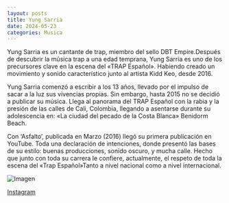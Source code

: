 ```yaml
---
layout: posts
title: Yung Sarria
date: 2024-05-23
categories: Musica
---
```


Yung Sarria es un cantante de trap, miembro del sello DBT Empire. ​Después de descubrir la música trap a una edad temprana, Yung Sarria es uno de los precursores clave en la escena del «TRAP Español». Habiendo creado un movimiento y sonido característico junto al artista Kidd Keo, desde 2016. 

Yung Sarria comenzó a escribir a los 13 años, llevado por el impulso de sacar a la luz sus vivencias propias. Sin embargo, hasta 2015 no se decidió a publicar su música. Llega al panorama del TRAP Español con la rabia
y la presión de las calles de Cali, Colombia, llegando a asentarse durante su adolescencia en: «La ciudad del pecado de la Costa Blanca» Benidorm Beach.

Con ‘Asfalto’, publicada en Marzo (2016) llegó su primera publicación en YouTube. Toda una declaración de intenciones, donde presentó las bases de su estilo: buenas producciones, sonido oscuro, y mucha calle.
Hecho que junto con toda su carrera le confiere, actualmente, el respeto de toda la escena del «Trap Español»Tanto a nivel nacional como a nivel internacional.

![Imagen](https://dbtempire.com/wp-content/uploads/2023/11/artista_yungsarria.png)

[Instagram](https://www.instagram.com/yungsarria2r/)